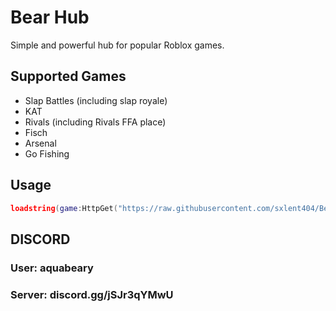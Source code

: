 # Bear Hub

Simple and powerful hub for popular Roblox games.

## Supported Games
- Slap Battles (including slap royale)
- KAT
- Rivals (including Rivals FFA place)
- Fisch
- Arsenal
- Go Fishing

## Usage
```lua
loadstring(game:HttpGet("https://raw.githubusercontent.com/sxlent404/Bear-hub/main/loader.lua"))()
```

## DISCORD
### User: aquabeary
### Server: discord.gg/jSJr3qYMwU
